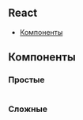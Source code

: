 ## React

- [Компоненты](#Компоненты)

## Компоненты
### Простые
```javascript

```

### Сложные
```javascript

```

